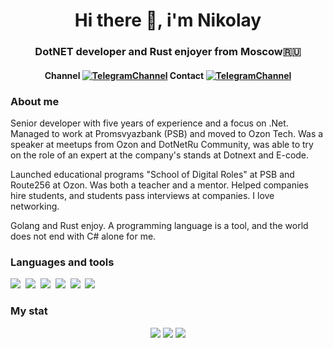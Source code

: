 <div id="header" align="center">
  <h1>Hi there 👋, i'm Nikolay</h1>
  <h3>DotNET developer and Rust enjoyer from Moscow🇷🇺</h3>
</div>

<div id="socials" align="center">
  <h4>Channel <a href="https://t.me/bald_man_gushcharin"><img src="https://img.shields.io/badge/Telegram-2CA5E0?style=flat-squeare&logo=telegram&logoColor=white" alt="TelegramChannel"/></a> Contact <a href="https://t.me/ni_gushch"><img src="https://img.shields.io/badge/Telegram-2CA5E0?style=flat-squeare&logo=telegram&logoColor=white" alt="TelegramChannel"/></a></h4>
</div>

### About me

Senior developer with five years of experience and a focus on .Net. Managed to work at Promsvyazbank (PSB) and moved to Ozon Tech. Was a speaker at meetups from Ozon and DotNetRu Community, was able to try on the role of an expert at the company's stands at Dotnext and E-code. 

Launched educational programs "School of Digital Roles" at PSB and Route256 at Ozon. Was both a teacher and a mentor. Helped companies hire students, and students pass interviews at companies. I love networking. 

Golang and Rust enjoy. A programming language is a tool, and the world does not end with C# alone for me.

### Languages and tools
<img src="https://cdn.jsdelivr.net/gh/devicons/devicon@latest/icons/dotnetcore/dotnetcore-original.svg" />&nbsp;
<img src="https://cdn.jsdelivr.net/gh/devicons/devicon@latest/icons/go/go-original.svg" />&nbsp;
<img src="https://cdn.jsdelivr.net/gh/devicons/devicon@latest/icons/rust/rust-original.svg" />&nbsp;
<img src="https://cdn.jsdelivr.net/gh/devicons/devicon@latest/icons/postgresql/postgresql-original.svg" />&nbsp;
<img src="https://cdn.jsdelivr.net/gh/devicons/devicon@latest/icons/docker/docker-original.svg" />&nbsp;
<img src="https://cdn.jsdelivr.net/gh/devicons/devicon@latest/icons/kubernetes/kubernetes-original.svg" />&nbsp;

### My stat
<div id="stat" align="center">
  <img src="https://github-profile-summary-cards.vercel.app/api/cards/profile-details?username=ni-gushch&theme=github_dark"/>
  <img src="https://github-profile-summary-cards.vercel.app/api/cards/most-commit-language?username=ni-gushch&theme=github_dark"/>
  <img src="https://github-profile-summary-cards.vercel.app/api/cards/stat?username=ni-gushch&theme=github_dark"/>
</div>
<!--
**ni-gushch/ni-gushch** is a ✨ _special_ ✨ repository because its `README.md` (this file) appears on your GitHub profile.

Here are some ideas to get you started:

- 🔭 I’m currently working on ...
- 🌱 I’m currently learning ...
- 👯 I’m looking to collaborate on ...
- 🤔 I’m looking for help with ...
- 💬 Ask me about ...
- 📫 How to reach me: ...
- 😄 Pronouns: ...
- ⚡ Fun fact: ...
-->
